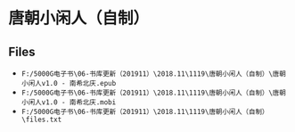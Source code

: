 # 唐朝小闲人（自制）

## Files

- `F:/5000G电子书\06-书库更新（201911）\2018.11\1119\唐朝小闲人（自制）\唐朝小闲人v1.0 - 南希北庆.epub`
- `F:/5000G电子书\06-书库更新（201911）\2018.11\1119\唐朝小闲人（自制）\唐朝小闲人v1.0 - 南希北庆.mobi`
- `F:/5000G电子书\06-书库更新（201911）\2018.11\1119\唐朝小闲人（自制）\files.txt`
